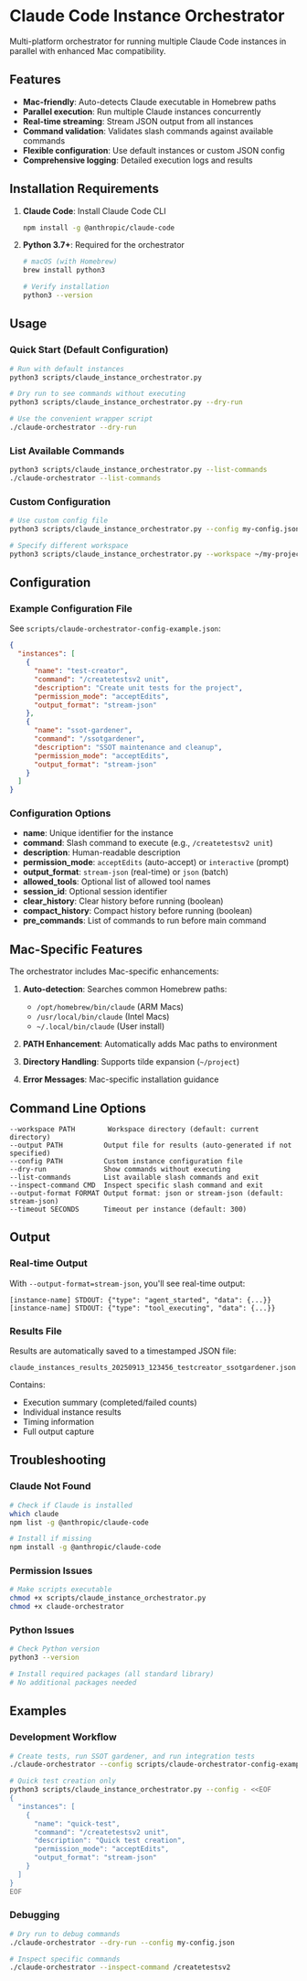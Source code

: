 # Claude Code Instance Orchestrator

Multi-platform orchestrator for running multiple Claude Code instances in parallel with enhanced Mac compatibility.

## Features

- **Mac-friendly**: Auto-detects Claude executable in Homebrew paths
- **Parallel execution**: Run multiple Claude instances concurrently
- **Real-time streaming**: Stream JSON output from all instances
- **Command validation**: Validates slash commands against available commands
- **Flexible configuration**: Use default instances or custom JSON config
- **Comprehensive logging**: Detailed execution logs and results

## Installation Requirements

1. **Claude Code**: Install Claude Code CLI
   ```bash
   npm install -g @anthropic/claude-code
   ```

2. **Python 3.7+**: Required for the orchestrator
   ```bash
   # macOS (with Homebrew)
   brew install python3
   
   # Verify installation
   python3 --version
   ```

## Usage

### Quick Start (Default Configuration)
```bash
# Run with default instances
python3 scripts/claude_instance_orchestrator.py

# Dry run to see commands without executing
python3 scripts/claude_instance_orchestrator.py --dry-run

# Use the convenient wrapper script
./claude-orchestrator --dry-run
```

### List Available Commands
```bash
python3 scripts/claude_instance_orchestrator.py --list-commands
./claude-orchestrator --list-commands
```

### Custom Configuration
```bash
# Use custom config file
python3 scripts/claude_instance_orchestrator.py --config my-config.json

# Specify different workspace
python3 scripts/claude_instance_orchestrator.py --workspace ~/my-project
```

## Configuration

### Example Configuration File
See `scripts/claude-orchestrator-config-example.json`:

```json
{
  "instances": [
    {
      "name": "test-creator",
      "command": "/createtestsv2 unit", 
      "description": "Create unit tests for the project",
      "permission_mode": "acceptEdits",
      "output_format": "stream-json"
    },
    {
      "name": "ssot-gardener",
      "command": "/ssotgardener",
      "description": "SSOT maintenance and cleanup", 
      "permission_mode": "acceptEdits",
      "output_format": "stream-json"
    }
  ]
}
```

### Configuration Options

- **name**: Unique identifier for the instance
- **command**: Slash command to execute (e.g., `/createtestsv2 unit`)
- **description**: Human-readable description
- **permission_mode**: `acceptEdits` (auto-accept) or `interactive` (prompt)
- **output_format**: `stream-json` (real-time) or `json` (batch)
- **allowed_tools**: Optional list of allowed tool names
- **session_id**: Optional session identifier
- **clear_history**: Clear history before running (boolean)
- **compact_history**: Compact history before running (boolean)
- **pre_commands**: List of commands to run before main command

## Mac-Specific Features

The orchestrator includes Mac-specific enhancements:

1. **Auto-detection**: Searches common Homebrew paths:
   - `/opt/homebrew/bin/claude` (ARM Macs)
   - `/usr/local/bin/claude` (Intel Macs) 
   - `~/.local/bin/claude` (User install)

2. **PATH Enhancement**: Automatically adds Mac paths to environment

3. **Directory Handling**: Supports tilde expansion (`~/project`)

4. **Error Messages**: Mac-specific installation guidance

## Command Line Options

```
--workspace PATH        Workspace directory (default: current directory)
--output PATH          Output file for results (auto-generated if not specified)
--config PATH          Custom instance configuration file
--dry-run              Show commands without executing
--list-commands        List available slash commands and exit
--inspect-command CMD  Inspect specific slash command and exit
--output-format FORMAT Output format: json or stream-json (default: stream-json)
--timeout SECONDS      Timeout per instance (default: 300)
```

## Output

### Real-time Output
With `--output-format=stream-json`, you'll see real-time output:
```
[instance-name] STDOUT: {"type": "agent_started", "data": {...}}
[instance-name] STDOUT: {"type": "tool_executing", "data": {...}}
```

### Results File
Results are automatically saved to a timestamped JSON file:
```
claude_instances_results_20250913_123456_testcreator_ssotgardener.json
```

Contains:
- Execution summary (completed/failed counts)
- Individual instance results
- Timing information
- Full output capture

## Troubleshooting

### Claude Not Found
```bash
# Check if Claude is installed
which claude
npm list -g @anthropic/claude-code

# Install if missing
npm install -g @anthropic/claude-code
```

### Permission Issues
```bash
# Make scripts executable
chmod +x scripts/claude_instance_orchestrator.py
chmod +x claude-orchestrator
```

### Python Issues
```bash
# Check Python version
python3 --version

# Install required packages (all standard library)
# No additional packages needed
```

## Examples

### Development Workflow
```bash
# Create tests, run SSOT gardener, and run integration tests
./claude-orchestrator --config scripts/claude-orchestrator-config-example.json

# Quick test creation only
python3 scripts/claude_instance_orchestrator.py --config - <<EOF
{
  "instances": [
    {
      "name": "quick-test",
      "command": "/createtestsv2 unit", 
      "description": "Quick test creation",
      "permission_mode": "acceptEdits",
      "output_format": "stream-json"
    }
  ]
}
EOF
```

### Debugging
```bash
# Dry run to debug commands
./claude-orchestrator --dry-run --config my-config.json

# Inspect specific commands
./claude-orchestrator --inspect-command /createtestsv2
```